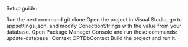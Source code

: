 Setup guide:

Run the next command git clone
Open the project in Visual Studio, go to appsettings.json, and modify ConectionStrings with the value from your database.
Open Package Manager Console and run these commands: update-database -Context OPTDbContext
Build the project and run it.
